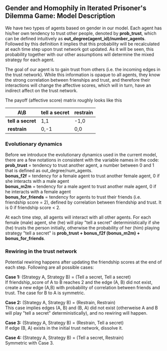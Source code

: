 ## **Gender and Homophily in Iterated Prisoner's Dilemma Game: Model Description**

We have two types of agents based on gender in our model. Each agent has his/her own tendency to trust other people, denoted by **prob_trust**, which can be defined intuitively as **out_degree(agent_id)/number_agents**. Followed by this definition it implies that this probability will be recalculated at each time step upon trust network got updated. As it will be seen, this probability together with our other assumptions will determine the mixed strategy for each agent.

The goal of our agent is to gain trust from others (i.e. the incoming edges in the trust network). While this information is opaque to all agents, they know the strong correlation between frienships and trust, and therefore their interactions will change the affective scores, which will in turn, have an indirect affect on the trust network.

The payoff (affective score) matrix roughly looks like this

| A\B          | tell a secret | restrain   |
|--------------|---------------|-----------|
| **tell a secret** | 1,1      | -1,0      |
| **restrain**       | 0,-1     | 0,0       |


### **Evolutionary dynamics**
Before we introduce the evolutionary dynamics used in the current model, there are a few notations in consistent with the variable names in the code:\
**prob_trust** = tendency to trust another agent, a number between 0 and 1 that is defined as out_degree/num_agents.  
**bonus_f2f** = tendency for a female agent to trust another female agent, 0 if she interacts with a male agent  
**bonus_m2m** = tendency for a male agent to trust another male agent, 0 if he interacts with a female agent  
**bonus_for_friends** = tendency for agents to trust their friends (i.e. friendship score = 2), defined by correlation between friendship and trust. It is 0 if friendship score < 2. 


At each time step, all agents will interact with all other agents. For each female (male) agent, she (he) will play "tell a secret" deterministically if she (he) trusts the person initially, otherwise the probability of her (him) playing strategy "tell a secret" is **prob_trust + bonus_f2f (bonus_m2m) + bonus_for_friends**. 

### **Rewiring in the trust network**

Potential rewiring happens after updating the friendship scores at the end of each step. Following are all possible cases:

**Case 1:** (Strategy A, Strategy B) = (Tell a secret, Tell a secret)\
 If friendship_score of A to B reaches 2 and the edge (A, B) did not exist, create a new edge (A,B) with probability of correlation between friends and trust. The case for B to A is symmetric.

**Case 2:** (Strategy A, Strategy B) = (Restrain, Restrain)\
This case implies edges (A, B) and (B, A) did not exist (otherweise A and B will play "tell a secret" deterministically), and no rewiring will happen.

**Case 3:** (Strategy A, Strategy B) = (Restrain, Tell a secret)\
If edge (B, A) exists in the initial trust network, dissolve it. 

**Case 4:** (Strategy A, Strategy B) = (Tell a secret, Restrain)\
Symmetric with Case 3.